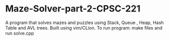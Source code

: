 # Maze-Solver-part-2-CPSC-221
A program that solves mazes and puzzles using Stack, Queue , Heap, Hash Table and AVL trees.
Built using vim/CLion.
To run program: make files and run solve.cpp
